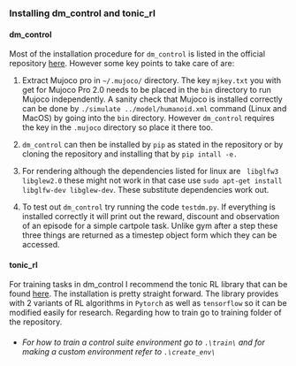 ### Installing dm_control and tonic_rl

#### dm_control

Most of the installation procedure for `dm_control` is listed in the official repository [here](https://github.com/deepmind/dm_control). However some key points to take care of are:

1. Extract Mujoco pro in `~/.mujoco/` directory. The key `mjkey.txt` you with get for Mujoco Pro 2.0 needs to be placed in the `bin` directory to run Mujoco independently. A sanity check that Mujoco is installed correctly can be done by `./simulate ../model/humanoid.xml` command (Linux and MacOS) by going into the `bin` directory. However `dm_control` requires the key in the `.mujoco` directory so place it there too.

2.  `dm_control` can then be installed by `pip` as stated in the repository or by cloning the repository and installing that by `pip intall -e.`

3.  For rendering although the dependencies listed for linux are ` libglfw3 libglew2.0` these might not work in that case use `sudo apt-get install libglfw-dev libglew-dev`. These substitute dependencies work out.

4. To test out `dm_control` try running the code `testdm.py`. If everything is installed correctly it will print out the reward, discount and observation of an episode for a simple cartpole task. Unlike gym after a step these three things are returned as a timestep object form which they can be accessed. 

   

#### tonic_rl

For training tasks in dm_control I recommend the tonic RL library that can be found [here](https://github.com/fabiopardo/tonic). The installation is pretty straight forward. The library provides with 2 variants of RL algorithms in `Pytorch` as well as `tensorflow` so it can be modified easily for research. Regarding how to train go to training folder of the repository.



* ###### For how to train a control suite environment go to `.\train\` and for making a custom environment refer to `.\create_env\`
